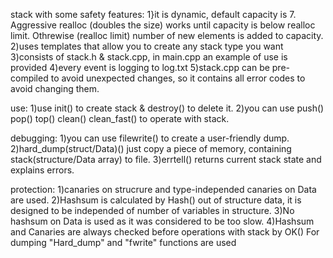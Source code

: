 stack with some safety features:
1}it is dynamic, default capacity is 7. Aggressive realloc (doubles the size) works until capacity is below realloc limit. Othrewise (realloc limit) number of new elements is added to capacity.
2)uses templates that allow you to create any stack type you want
3)consists of stack.h & stack.cpp, in main.cpp an example of use is provided
4)every event is logging to log.txt
5)stack.cpp can be pre-compiled to avoid unexpected changes, so it contains all error codes to avoid changing them.

use:
1)use init() to create stack & destroy() to delete it.
2)you can use push() pop() top() clean() clean_fast() to operate with stack.

debugging:
1)you can use filewrite() to create a user-friendly dump.
2)hard_dump(struct/Data)() just copy a piece of memory, containing stack(structure/Data array) to file.
3)errtell() returns current stack state and explains errors.

protection:
1)canaries on strucrure and type-independed canaries on Data are used.
2)Hashsum is calculated by Hash() out of structure data, it is designed to be independed of number of variables in structure.
3)No hashsum on Data is used as it was considered to be too slow.
4)Hashsum and Canaries are always checked before operations with stack by OK()
For dumping "Hard_dump" and "fwrite" functions are used

